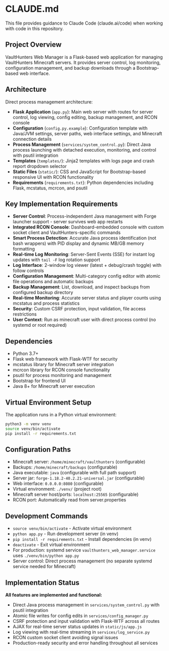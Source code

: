# CLAUDE.md

This file provides guidance to Claude Code (claude.ai/code) when working with code in this repository.

## Project Overview

VaultHunters Web Manager is a Flask-based web application for managing VaultHunters Minecraft servers. It provides server control, log monitoring, configuration management, and backup downloads through a Bootstrap-based web interface.

## Architecture

Direct process management architecture:

- **Flask Application** (`app.py`): Main web server with routes for server control, log viewing, config editing, backup management, and RCON console
- **Configuration** (`config.py.example`): Configuration template with Java/JVM settings, server paths, web interface settings, and Minecraft connection details
- **Process Management** (`services/system_control.py`): Direct Java process launching with detached execution, monitoring, and control with psutil integration
- **Templates** (`templates/`): Jinja2 templates with logs page and crash report dropdown selector
- **Static Files** (`static/`): CSS and JavaScript for Bootstrap-based responsive UI with RCON functionality
- **Requirements** (`requirements.txt`): Python dependencies including Flask, mcstatus, mcrcon, and psutil

## Key Implementation Requirements

- **Server Control**: Process-independent Java management with Forge launcher support - server survives web app restarts
- **Integrated RCON Console**: Dashboard-embedded console with custom socket client and VaultHunters-specific commands
- **Smart Process Detection**: Accurate Java process identification (not bash wrappers) with PID display and dynamic MB/GB memory formatting
- **Real-time Log Monitoring**: Server-Sent Events (SSE) for instant log updates with `tail -F` log rotation support
- **Log Interface**: 2-window log viewer (latest + debug/crash toggle) with follow controls
- **Configuration Management**: Multi-category config editor with atomic file operations and automatic backups
- **Backup Management**: List, download, and inspect backups from configured backup directory
- **Real-time Monitoring**: Accurate server status and player counts using mcstatus and process statistics
- **Security**: Custom CSRF protection, input validation, file access restrictions
- **User Context**: Run as minecraft user with direct process control (no systemd or root required)

## Dependencies

- Python 3.7+
- Flask web framework with Flask-WTF for security
- mcstatus library for Minecraft server integration
- mcrcon library for RCON console functionality
- psutil for process monitoring and management
- Bootstrap for frontend UI
- Java 8+ for Minecraft server execution

## Virtual Environment Setup

The application runs in a Python virtual environment:
```bash
python3 -m venv venv
source venv/bin/activate
pip install -r requirements.txt
```

## Configuration Paths

- Minecraft server: `/home/minecraft/vaulthunters` (configurable)
- Backups: `/home/minecraft/backups` (configurable)
- Java executable: `java` (configurable with full path support)
- Server jar: `forge-1.18.2-40.2.21-universal.jar` (configurable)
- Web interface: `0.0.0.0:8080` (configurable)
- Virtual environment: `./venv/` (project root)
- Minecraft server host/ports: `localhost:25565` (configurable)
- RCON port: Automatically read from server.properties

## Development Commands

- `source venv/bin/activate` - Activate virtual environment
- `python app.py` - Run development server (in venv)
- `pip install -r requirements.txt` - Install dependencies (in venv)
- `deactivate` - Exit virtual environment
- For production: systemd service `vaulthunters_web_manager.service` uses `./venv/bin/python app.py`
- Server control: Direct process management (no separate systemd service needed for Minecraft)

## Implementation Status

**All features are implemented and functional:**
- Direct Java process management in `services/system_control.py` with psutil integration
- Atomic file writes for config edits in `services/config_manager.py`
- CSRF protection and input validation with Flask-WTF across all routes
- AJAX for real-time server status updates in `static/js/app.js`
- Log viewing with real-time streaming in `services/log_service.py`
- RCON custom socket client avoiding signal issues
- Production-ready security and error handling throughout all services